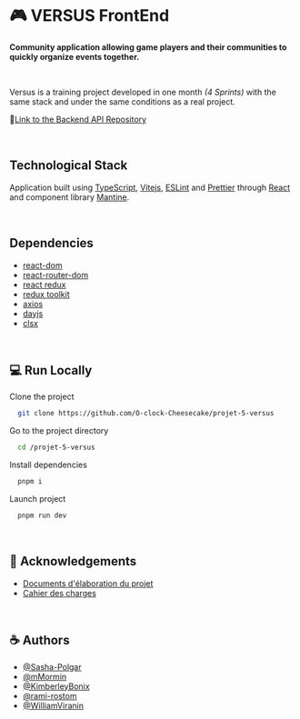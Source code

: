 # 🎮 VERSUS FrontEnd
**Community application allowing game players and their communities to quickly organize events together.**

<br />

Versus is a training project developed in one month *(4 Sprints)* with the same stack and under the same conditions as a real project.

:satellite:[Link to the Backend API Repository](https://github.com/O-clock-Cheesecake/projet-5-versus-back)

<br />

## Technological Stack
Application built using [TypeScript](https://www.typescriptlang.org/), [Vitejs](https://vitejs.dev/), [ESLint](https://eslint.org/) and [Prettier](https://prettier.io/) through [React](https://fr.legacy.reactjs.org/) and component library [Mantine](https://mantine.dev/).

<br />

## Dependencies
- [react-dom](https://www.npmjs.com/package/react-dom)
- [react-router-dom](https://www.npmjs.com/package/react-router-dom)
- [react redux](https://www.npmjs.com/package/react-redux)
- [redux toolkit](https://www.npmjs.com/package/@reduxjs/toolkit)
- [axios](https://www.npmjs.com/package/axios)
- [dayjs](https://www.npmjs.com/package/dayjs)
- [clsx](https://www.npmjs.com/package/clsx)

<br />

## :computer: Run Locally

Clone the project

```bash
  git clone https://github.com/O-clock-Cheesecake/projet-5-versus
```

Go to the project directory 

```bash
  cd /projet-5-versus
```

Install dependencies

```bash
  pnpm i
```

Launch project

```bash
  pnpm run dev
```

<br />

## :notebook_with_decorative_cover: Acknowledgements

 - [Documents d'élaboration du projet](https://github.com/O-clock-Cheesecake/projet-5-versus/wiki)
 - [Cahier des charges](https://docs.google.com/document/d/1bTD5kVhkD7utuCIPbLkuoNbhCruBuwi9tcCYeXgs8Hc/edit#heading=h.k2mrd19y696k)

<br />

## :coffee: Authors

- [@Sasha-Polgar](https://github.com/Sasha-Polgar)
- [@mMormin](https://github.com/mMormin)
- [@KimberleyBonix](https://github.com/KimberleyBonix)
- [@rami-rostom](https://github.com/rami-rostom)
- [@WilliamViranin](https://github.com/WilliamViranin)
